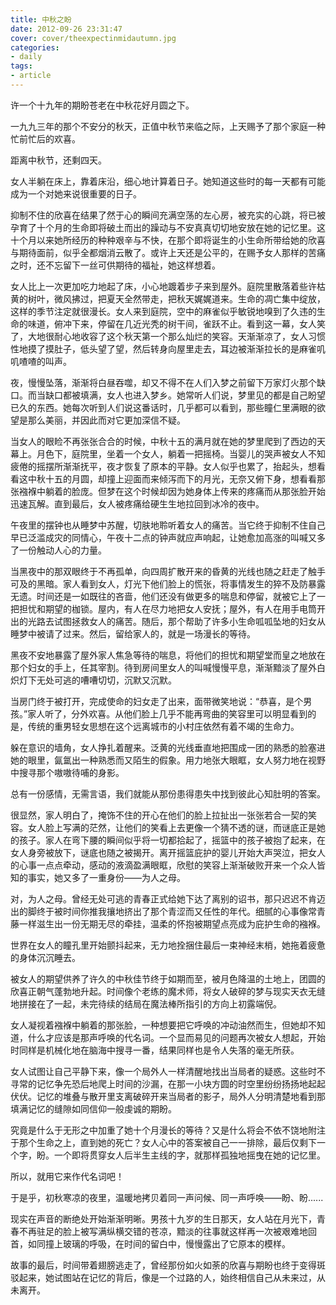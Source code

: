 ```yaml
---
title: 中秋之盼
date: 2012-09-26 23:31:47
cover: cover/theexpectinmidautumn.jpg
categories:
- daily
tags:
- article
---
```

许一个十九年的期盼苍老在中秋花好月圆之下。

一九九三年的那个不安分的秋天，正值中秋节来临之际，上天赐予了那个家庭一种忙前忙后的欢喜。

距离中秋节，还剩四天。

<!-- more -->

女人半躺在床上，靠着床沿，细心地计算着日子。她知道这些时的每一天都有可能成为一个对她来说很重要的日子。

抑制不住的欣喜在结果了然于心的瞬间充满空荡的左心房，被充实的心跳，将已被孕育了十个月的生命即将破土而出的躁动与不安真真切切地安放在她的记忆里。这十个月以来她所经历的种种艰辛与不快，在那个即将诞生的小生命所带给她的欣喜与期待面前，似乎全都烟消云散了。或许上天还是公平的，在赐予女人那样的苦痛之时，还不忘留下一丝可供期待的福祉，她这样想着。

女人比上一次更加吃力地起了床，小心地踱着步子来到屋外。庭院里散落着些许枯黄的树叶，微风拂过，把夏天全然带走，把秋天娓娓道来。生命的凋亡集中绽放，这样的季节注定就很漫长。女人来到庭院，空中的麻雀似乎敏锐地嗅到了久违的生命的味道，俯冲下来，停留在几近光秃的树干间，雀跃不止。看到这一幕，女人笑了，大地很耐心地收容了这个秋天第一个那么灿烂的笑容。天渐渐凉了，女人习惯性地摸了摸肚子，低头望了望，然后转身向屋里走去，耳边被渐渐拉长的是麻雀叽叽喳喳的叫声。

夜，慢慢坠落，渐渐将白昼吞噬，却又不得不在人们入梦之前留下万家灯火那个缺口。而当缺口都被填满，女人也进入梦乡。她常听人们说，梦里见的都是自己盼望已久的东西。她每次听到人们说这番话时，几乎都可以看到，那些瞳仁里满眼的欲望是那么美丽，并因此而对它更加深信不疑。

当女人的眼睑不再张张合合的时候，中秋十五的满月就在她的梦里爬到了西边的天幕上。月色下，庭院里，坐着一个女人，躺着一把摇椅。当婴儿的哭声被女人不知疲倦的摇摆所渐渐抚平，夜才恢复了原本的平静。女人似乎也累了，抬起头，想看看这中秋十五的月圆，却撞上迎面而来倾泻而下的月光，无奈又俯下身，想看看那张襁褓中躺着的脸庞。但梦在这个时候却因为她身体上传来的疼痛而从那张脸开始迅速瓦解。直到最后，女人被疼痛给硬生生地拉回到冰冷的夜中。

午夜里的摆钟也从睡梦中苏醒，切肤地聆听着女人的痛苦。当它终于抑制不住自己早已泛滥成灾的同情心，午夜十二点的钟声就应声响起，让她愈加高涨的叫喊又多了一份触动人心的力量。

当黑夜中的那双眼终于不再孤单，向四周扩散开来的昏黄的光线也随之赶走了触手可及的黑暗。家人看到女人，灯光下他们脸上的慌张，将事情发生的猝不及防暴露无遗。时间还是一如既往的吝啬，他们还没有做更多的喘息和停留，就被它上了一把担忧和期望的枷锁。屋内，有人在尽力地把女人安抚；屋外，有人在用手电筒开出的光路去试图拯救女人的痛苦。随后，那个帮助了许多小生命呱呱坠地的妇女从睡梦中被请了过来。然后，留给家人的，就是一场漫长的等待。

黑夜不安地暴露了屋外家人焦急等待的喘息，将他们的担忧和期望堂而皇之地放在那个妇女的手上，任其宰割。待到房间里女人的叫喊慢慢平息，渐渐黯淡了屋外白炽灯下无处可逃的嘈嘈切切，沉默又沉默。

当房门终于被打开，完成使命的妇女走了出来，面带微笑地说：“恭喜，是个男孩。”家人听了，分外欢喜。从他们脸上几乎不能再弯曲的笑容里可以明显看到的是，传统的重男轻女思想在这个远离城市的小村庄依然有着不竭的生命力。

躲在意识的墙角，女人挣扎着醒来。泛黄的光线垂直地把围成一团的熟悉的脸塞进她的眼里，氤氲出一种熟悉而又陌生的假象。用力地张大眼眶，女人努力地在视野中搜寻那个嗷嗷待哺的身影。

总有一份感情，无需言语，我们就能从那份患得患失中找到彼此心知肚明的答案。

很显然，家人明白了，掩饰不住的开心在他们的脸上拉扯出一张张若合一契的笑容。女人脸上写满的茫然，让他们的笑看上去更像一个猜不透的谜，而谜底正是她的孩子。家人在弯下腰的瞬间似乎将一切都拾起了，摇篮中的孩子被抱了起来，在女人身旁被放下，谜底也随之被揭开。离开摇篮庇护的婴儿开始大声哭泣，把女人的心事一点点牵动，感动的液滴盈满眼眶，欣慰的笑容上渐渐破败开来一个众人皆知的事实，她又多了一重身份——为人之母。

对，为人之母。曾经无处可逃的青春正式给她下达了离别的诏书，那只迟迟不肯迈出的脚终于被时间你推我攘地挤出了那个青涩而又任性的年代。细腻的心事像常青藤一样滋生出一份无期无尽的牵挂，温柔的怀抱被期望点亮成为庇护生命的襁褓。

世界在女人的瞳孔里开始颤抖起来，无力地拴捆住最后一束神经末梢，她拖着疲惫的身体沉沉睡去。

被女人的期望供养了许久的中秋佳节终于如期而至，被月色降温的土地上，团圆的欣喜正朝气蓬勃地升起。时间像个老练的魔术师，将女人破碎的梦与现实天衣无缝地拼接在了一起，未完待续的结局在魔法棒所指引的方向上初露端倪。

女人凝视着襁褓中躺着的那张脸，一种想要把它呼唤的冲动油然而生，但她却不知道，什么才应该是那声呼唤的代名词。一个显而易见的问题再次被女人想起，开始时同样是机械化地在脑海中搜寻一番，结果同样也是令人失落的毫无所获。

女人试图让自己平静下来，像一个局外人一样清醒地找出当局者的疑惑。这些时不寻常的记忆争先恐后地爬上时间的沙漏，在那一小块方圆的时空里纷纷扬扬地起起伏伏。记忆的堆叠与散开里支离破碎开来当局者的影子，局外人分明清楚地看到那填满记忆的缝隙如同信仰一般虔诚的期盼。

究竟是什么于无形之中加重了她十个月漫长的等待？又是什么将会不依不饶地附注于那个生命之上，直到她的死亡？女人心中的答案被自己一一排除，最后仅剩下一个字，盼。一个即将贯穿女人后半生主线的字，就那样孤独地摇曳在她的记忆里。

所以，就用它来作代名词吧！

于是乎，初秋寒凉的夜里，温暖地拷贝着同一声问候、同一声呼唤——盼、盼......

现实在声音的断绝处开始渐渐明晰。男孩十九岁的生日那天，女人站在月光下，青春不再驻足的脸上被写满纵横交错的苍凉，黯淡的往事就这样再一次被艰难地回首，如同撞上玻璃的呼吸，在时间的留白中，慢慢露出了它原本的模样。

故事的最后，时间带着翅膀逃走了，曾经那份如火如荼的欣喜与期盼也终于变得斑驳起来，她试图站在记忆的背后，像是一个过路的人，始终相信自己从未来过，从未离开。

<audio src="http://music.163.com/song/media/outer/url?id=32455238.mp3" loop autoplay>
Your browser does not support the audio tag.
</audio>